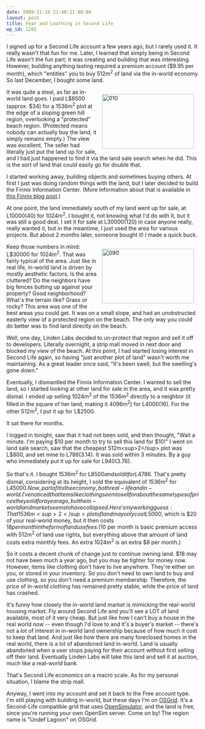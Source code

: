 ```yaml
---
date: 2009-11-16 21:40:11-08:00
layout: post
title: Fear and Loathing in Second Life
wp_id: 1201
---
```

I signed up for a Second Life account a few years ago, but I rarely used it. It really wasn't that fun for me. Later, I learned that simply being in Second Life wasn't the fun part; it was creating and building that was interesting. However, building anything lasting required a premium account ($9.95 per month), which "entitles" you to buy 512m<sup>2</sup> of land via the in-world economy. So last December, I bought some land.

[<img src="http://farm4.static.flickr.com/3512/3196215896_a1a493bf9e_m.jpg" width="240" height="143" alt="010" style="float: right; margin: 1em;" />](http://www.flickr.com/photos/fo0bar/3196215896/ "010 by Ryan Finnie, on Flickr")It was quite a steal, as far as in-world land goes. I paid L$8500 (approx. $34) for a 1536m<sup>2</sup> plot at the edge of a sloping green hill region, overlooking a "protected" beach region. (Protected means nobody can actually buy the land, it simply remains empty.) The view was excellent. The seller had literally just put the land up for sale, and I had just happened to find it via the land sale search when he did. This is the sort of land that could easily go for double that.

I started working away, building objects and sometimes buying others. At first I just was doing random things with the land, but I later decided to build the Finnix Information Center. (More information about that is available in [this Finnix blog post](http://blog.finnix.org/2009/01/13/finnix-in-second-life/).)

At one point, the land immediately south of my land went up for sale, at L$10000 ($40) for 1024m<sup>2</sup>. I bought it, not knowing what I'd do with it, but it was still a good deal. I set it for sale at L$30000 ($120) in case anyone really, really wanted it, but in the meantime, I just used the area for various projects. But about 2 months later, someone bought it! I made a quick buck.

[<img src="http://farm4.static.flickr.com/3484/3195374383_2b0680a95a_m.jpg" width="240" height="143" alt="090" style="float: right; margin: 1em;" />](http://www.flickr.com/photos/fo0bar/3195374383/ "090 by Ryan Finnie, on Flickr")Keep those numbers in mind: L$30000 for 1024m<sup>2</sup>. That was fairly typical of the area. Just like in real life, in-world land is driven by mostly aesthetic factors. Is the area cluttered? Do the neighbors have big fences butting up against your property? Good neighborhood? What's the terrain like? Grass or rocky? This area was one of the best areas you could get. It was on a small slope, and had an unobstructed easterly view of a protected region on the beach. The only way you could do better was to find land directly on the beach.

Well, one day, Linden Labs decided to un-protect that region and sell it off to developers. Literally overnight, a strip mall moved in next door and blocked my view of the beach. At this point, I had started losing interest in Second Life again, so having "just another plot of land" wasn't worth me maintaining. As a great leader once said, "It's been swell, but the swelling's gone down."

Eventually, I dismantled the Finnix Information Center. I wanted to sell the land, so I started looking at other land for sale in the area, and it was pretty dismal. I ended up selling 1024m<sup>2</sup> of the 1536m<sup>2</sup> directly to a neighbor (it filled in the square of her land, making it 4096m<sup>2</sup>) for L$4000 ($16). For the other 512m<sup>2</sup>, I put it up for L$2500.

It sat there for months.

I logged in tonight, saw that it had not been sold, and then thought, "Wait a minute. I'm paying $10 per month to try to sell this land for $10!" I went on land sale search, saw that the cheapest 512m<sup>2</sup> plot was L$800, and set mine to L$786 ($3.14). It was sold within 3 minutes. By a guy who immediately put it up for sale for L$940 ($3.76).

So that's it. I bought 1536m<sup>2</sup> for L$8500 and sold it for L$4786. That's pretty dismal, considering at its height, I sold the equivalent of 1536m<sup>2</sup> for L$45000. Now, part of it is the economy, both real-life and in-world. I've noticed that items like clothing seem to sell for about the same types of prices they sold for a year ago, but the in-world land market seems to have collapsed. Here's my working guess: That 1536m<sup>2</sup> plot of land may only cost L$5000, which is $20 of your real-world money, but it then costs $18 per month in the form of land use fees. ($10 per month is basic premium access with 512m<sup>2</sup> of land use rights, but everything above that amount of land costs extra monthly fees. An extra 1024m<sup>2</sup> is an extra $8 per month.)

So it costs a decent chunk of change just to continue owning land. $18 may not have been much a year ago, but you may be tighter for money now. However, items like clothing don't have to live anywhere. They're either on you, or stored in your inventory. So you don't need to own land to buy and use clothing, so you don't need a premium membership. Therefore, the price of in-world clothing has remained pretty stable, while the price of land has crashed.

It's funny how closely the in-world land market is mimicking the real-world housing market. Fly around Second Life and you'll see a LOT of land available, most of it very cheap. But just like how I can't buy a house in the real world now -- even though I'd love to and it's a buyer's market -- there's not a lot of interest in in-world land ownership because of how much it cost to keep that land. And just like how there are many foreclosed homes in the real world, there is a lot of abandoned land in-world. Land is usually abandoned when a user stops paying for their account without first selling off their land. Eventually Linden Labs will take this land and sell it at auction, much like a real-world bank.

That's Second Life economics on a macro scale. As for my personal situation, I blame the strip mall.

Anyway, I went into my account and set it back to the Free account type. I'm still playing with building in-world, but these days I'm on [OSGrid](http://www.osgrid.org/). It's a Second-Life compatible grid that uses [OpenSimulator](http://www.opensimulator.org/), and the land is free, since you're running your own OpenSim server. Come on by! The region name is "Undef Lagoon" on OSGrid.
